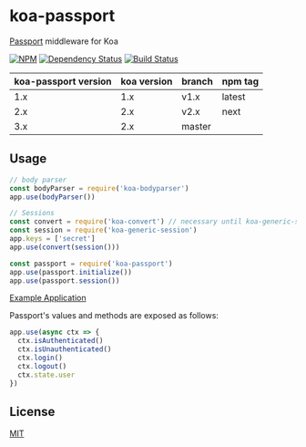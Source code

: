 # koa-passport

[Passport](https://github.com/jaredhanson/passport) middleware for Koa

[![NPM][npm]](https://npmjs.org/package/koa-passport)
[![Dependency Status][dependencies]](https://david-dm.org/rkusa/koa-passport)
[![Build Status][drone]](https://ci.rkusa.st/rkusa/koa-passport)

koa-passport version  | koa version | branch | npm tag
--------------------- | ------------| ------ | -------
1.x                   | 1.x         | v1.x   | latest
2.x                   | 2.x         | v2.x   | next
3.x                   | 2.x         | master |

## Usage

```js
// body parser
const bodyParser = require('koa-bodyparser')
app.use(bodyParser())

// Sessions
const convert = require('koa-convert') // necessary until koa-generic-session has been updated to support koa@2
const session = require('koa-generic-session')
app.keys = ['secret']
app.use(convert(session()))

const passport = require('koa-passport')
app.use(passport.initialize())
app.use(passport.session())
```

[Example Application](https://github.com/rkusa/koa-passport-example)

Passport's values and methods are exposed as follows:

```js
app.use(async ctx => {
  ctx.isAuthenticated()
  ctx.isUnauthenticated()
  ctx.login()
  ctx.logout()
  ctx.state.user
})
```

## License

  [MIT](LICENSE)

[npm]: http://img.shields.io/npm/v/koa-passport.svg?style=flat-square
[dependencies]: http://img.shields.io/david/rkusa/koa-passport.svg?style=flat-square
[drone]: http://ci.rkusa.st/api/badges/rkusa/koa-passport/status.svg?style=flat-square
